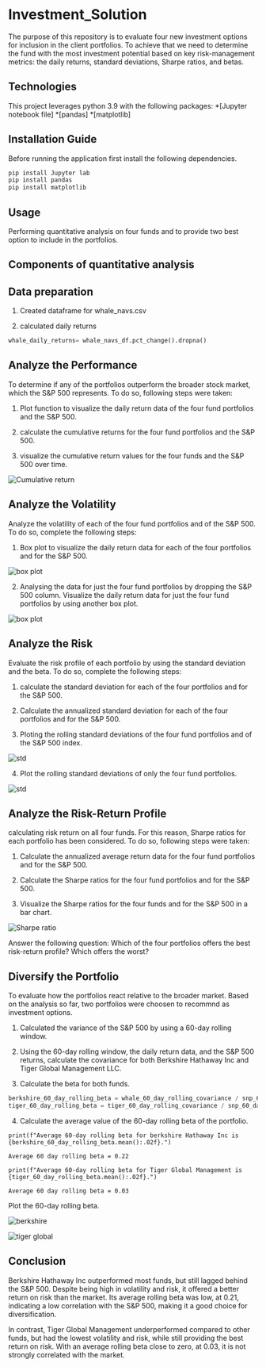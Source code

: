# Investment_Solution

The purpose of this repository is to evaluate four new investment options for inclusion in the client portfolios. To achieve that we need to determine the fund with the most investment potential based on key risk-management metrics: the daily returns, standard deviations, Sharpe ratios, and betas.

## Technologies

This project leverages python 3.9 with the following packages:
*[Jupyter notebook file]
*[pandas]
*[matplotlib]

## Installation Guide

Before running the application first install the following dependencies.

```python
pip install Jupyter lab
pip install pandas
pip install matplotlib
```

## Usage

Performing quantitative analysis on four funds and to provide two best option to include in the portfolios.

## Components of quantitative analysis

## Data preparation

1. Created dataframe for whale_navs.csv

2. calculated daily returns

```python
whale_daily_returns= whale_navs_df.pct_change().dropna()
```

## Analyze the Performance

 To determine if any of the portfolios outperform the broader stock market, which the S&P 500 represents. To do so, following steps were taken:

1. Plot function to visualize the daily return data of the four fund portfolios and the S&P 500.

2. calculate the cumulative returns for the four fund portfolios and the S&P 500.

3. visualize the cumulative return values for the four funds and the S&P 500 over time.

![Cumulative return](Starter_Code_04/Resources/cum-return.png)

## Analyze the Volatility

Analyze the volatility of each of the four fund portfolios and of the S&P 500. To do so, complete the following steps:

1. Box plot to visualize the daily return data for each of the four portfolios and for the S&P 500.

![box plot](Starter_Code_04/Resources/box-plot.png)

2. Analysing the data for just the four fund portfolios by dropping the S&P 500 column. Visualize the daily return data for just the four fund portfolios by using another box plot.

![box plot](Starter_Code_04/Resources/box-plot1.png)

## Analyze the Risk

Evaluate the risk profile of each portfolio by using the standard deviation and the beta. To do so, complete the following steps:

1. calculate the standard deviation for each of the four portfolios and for the S&P 500.

2. Calculate the annualized standard deviation for each of the four portfolios and for the S&P 500.

3. Ploting the rolling standard deviations of the four fund portfolios and of the S&P 500 index.

![std](Starter_Code_04/Resources/std-rolling.png)

4. Plot the rolling standard deviations of only the four fund portfolios.

![std](Starter_Code_04/Resources/rolling-std.png)

## Analyze the Risk-Return Profile

calculating risk return on all four funds.
 For this reason, Sharpe ratios for each portfolio has been considered. To do so, following steps were taken:

1. Calculate the annualized average return data for the four fund portfolios and for the S&P 500.

2. Calculate the Sharpe ratios for the four fund portfolios and for the S&P 500.

3. Visualize the Sharpe ratios for the four funds and for the S&P 500 in a bar chart.

![Sharpe ratio](Starter_Code_04/Resources/sharpe-ratio.png)

Answer the following question: Which of the four portfolios offers the best risk-return profile? Which offers the worst?

## Diversify the Portfolio

 To evaluate how the portfolios react relative to the broader market. Based on the analysis so far, two portfolios were choosen to  recommnd as investment options.

1. Calculated the variance of the S&P 500 by using a 60-day rolling window.

2. Using the 60-day rolling window, the daily return data, and the S&P 500 returns, calculate the covariance for both Berkshire Hathaway Inc and Tiger Global Management LLC.

3. Calculate the beta for both funds.

```python
berkshire_60_day_rolling_beta = whale_60_day_rolling_covariance / snp_60_day_rolling_variance
tiger_60_day_rolling_beta = tiger_60_day_rolling_covariance / snp_60_day_rolling_variance
```

4. Calculate the average value of the 60-day rolling beta of the portfolio.

```
print(f"Average 60-day rolling beta for berkshire Hathaway Inc is {berkshire_60_day_rolling_beta.mean():.02f}.")

Average 60 day rolling beta = 0.22

print(f"Average 60-day rolling beta for Tiger Global Management is {tiger_60_day_rolling_beta.mean():.02f}.")

Average 60 day rolling beta = 0.03
```

Plot the 60-day rolling beta.

![berkshire](Starter_Code_04/Resources/bhi-beta.png)

![tiger global](Starter_Code_04/Resources/tgm-beta.png)

## Conclusion

Berkshire Hathaway Inc outperformed most funds, but still lagged behind the S&P 500. Despite being high in volatility and risk, it offered a better return on risk than the market. Its average rolling beta was low, at 0.21, indicating a low correlation with the S&P 500, making it a good choice for diversification.

In contrast, Tiger Global Management underperformed compared to other funds, but had the lowest volatility and risk, while still providing the best return on risk. With an average rolling beta close to zero, at 0.03, it is not strongly correlated with the market.

